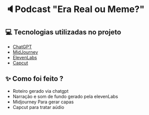 
# 🔈Podcast "Era Real ou Meme?"



## 💻 Tecnologias utilizadas no projeto

- [ChatGPT](https://chat.openai.com/) 
- [MidJourney](https://www.midjourney.com/app/)
- [ElevenLabs](https://beta.elevenlabs.io/)
- [Capcut](https://www.capcut.com/pt-br/)

## ✨ Como foi feito ?

- Roteiro gerado via chatgpt
- Narração e som de fundo gerado pela elevenLabs
- Midjourney Para gerar capas
- Capcut para tratar aúdio


